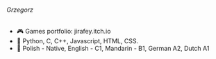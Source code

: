 ###### Grzegorz
- 🎮 Games portfolio: jirafey.itch.io
- 💛 Python, C, C++, Javascript, HTML, CSS.
- 💬 Polish - Native, English - C1, Mandarin - B1, German A2, Dutch A1
